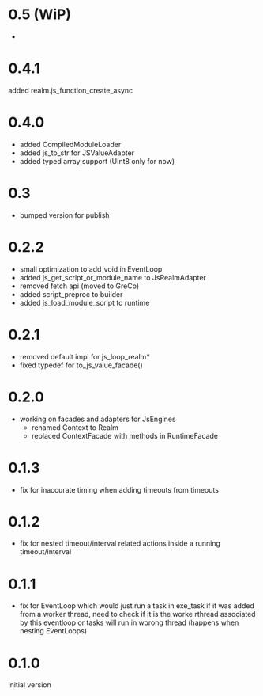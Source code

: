 # 0.5 (WiP)

*

# 0.4.1 

added realm.js_function_create_async

# 0.4.0

* added CompiledModuleLoader
* added js_to_str for JSValueAdapter
* added typed array support (UInt8 only for now)

# 0.3

* bumped version for publish

# 0.2.2 

* small optimization to add_void in EventLoop
* added js_get_script_or_module_name to JsRealmAdapter
* removed fetch api (moved to GreCo)
* added script_preproc to builder
* added js_load_module_script to runtime

# 0.2.1

* removed default impl for js_loop_realm* 
* fixed typedef for to_js_value_facade()

# 0.2.0

* working on facades and adapters for JsEngines
  * renamed Context to Realm
  * replaced ContextFacade with methods in RuntimeFacade

# 0.1.3

* fix for inaccurate timing when adding timeouts from timeouts

# 0.1.2

* fix for nested timeout/interval related actions inside a running timeout/interval

# 0.1.1

* fix for EventLoop which would just run a task in exe_task if it was added from a worker thread, need to check if it is the worke rthread associated by this eventloop or tasks will run in worong thread (happens when nesting EventLoops)

# 0.1.0

initial version
